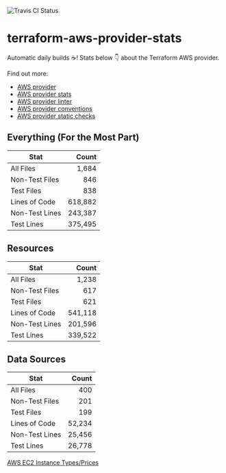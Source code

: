 ![Travis CI Status](https://travis-ci.org/YakDriver/terraform-aws-provider-stats.svg?branch=main)
# terraform-aws-provider-stats

Automatic daily builds :coffee:! Stats below :point_down: about the Terraform AWS provider.

Find out more:
* [AWS provider](https://github.com/terraform-providers/terraform-provider-aws)
* [AWS provider stats](https://github.com/YakDriver/terraform-aws-provider-stats)
* [AWS provider linter](https://github.com/terraform-providers/terraform-provider-aws/tree/master/awsproviderlint)
* [AWS provider conventions](https://github.com/YakDriver/terraform-aws-conventions)
* [AWS provider static checks](https://github.com/YakDriver/terraform-aws-provider-static-checks)



## Everything (For the Most Part)

|  Stat  |  Count  |
| ------------- | -------------: |
|  All Files  |  1,684  |
|  Non-Test Files  |  846  |
|  Test Files  |  838  |
|  Lines of Code  |  618,882  |
|  Non-Test Lines  |  243,387  |
|  Test Lines  |  375,495  |



## Resources

|  Stat  |  Count  |
| ------------- | -------------: |
|  All Files  |  1,238  |
|  Non-Test Files  |  617  |
|  Test Files  |  621  |
|  Lines of Code  |  541,118  |
|  Non-Test Lines  |  201,596  |
|  Test Lines  |  339,522  |



## Data Sources

|  Stat  |  Count  |
| ------------- | -------------: |
|  All Files  |  400  |
|  Non-Test Files  |  201  |
|  Test Files  |  199  |
|  Lines of Code  |  52,234  |
|  Non-Test Lines  |  25,456  |
|  Test Lines  |  26,778  |




[AWS EC2 Instance Types/Prices](https://github.com/YakDriver/aws-ec2-instance-types)
